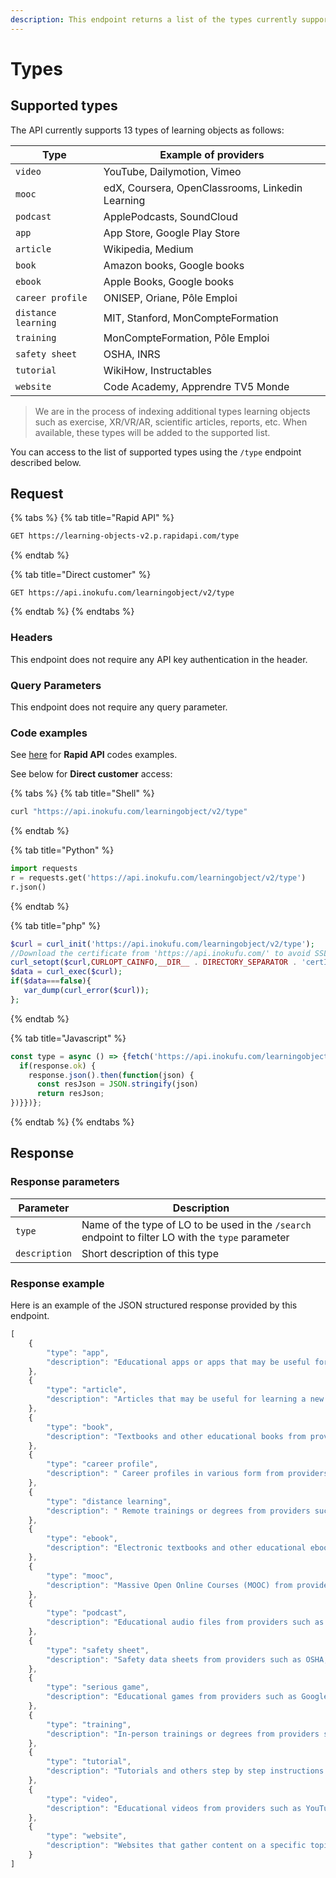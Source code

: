 ```yaml
---
description: This endpoint returns a list of the types currently supported by the API.
---
```


# Types

## Supported types

The API currently supports 13 types of learning objects as follows:

| Type                | Example of providers                             |
| ------------------- | ------------------------------------------------ |
| `video`             | YouTube, Dailymotion, Vimeo                      |
| `mooc`              | edX, Coursera, OpenClassrooms, Linkedin Learning |
| `podcast`           | ApplePodcasts, SoundCloud                        |
| `app`               | App Store, Google Play Store                     |
| `article`           | Wikipedia, Medium                                |
| `book`              | Amazon books, Google books                       |
| `ebook`             | Apple Books, Google books                        |
| `career profile`    | ONISEP, Oriane, Pôle Emploi                      |
| `distance learning` | MIT, Stanford, MonCompteFormation                |
| `training`          | MonCompteFormation, Pôle Emploi                  |
| `safety sheet`      | OSHA, INRS                                       |
| `tutorial`          | WikiHow, Instructables                           |
| `website`           | Code Academy, Apprendre TV5 Monde                |

> We are in the process of indexing additional types learning objects such as exercise, XR/VR/AR, scientific articles, reports, etc. When available, these types will be added to the supported list.

You can access to the list of supported types using the `/type` endpoint described below.

## Request

{% tabs %}
{% tab title="Rapid API" %}
```bash
GET https://learning-objects-v2.p.rapidapi.com/type
```
{% endtab %}

{% tab title="Direct customer" %}
```
GET https://api.inokufu.com/learningobject/v2/type
```
{% endtab %}
{% endtabs %}

### Headers

This endpoint does not require any API key authentication in the header.

### Query Parameters

This endpoint does not require any query parameter.

### Code examples

See [here](https://rapidapi.com/inokufu-search-api/api/learning-objects-v2/) for **Rapid API** codes examples.

See below for **Direct customer** access:

{% tabs %}
{% tab title="Shell" %}
```bash
curl "https://api.inokufu.com/learningobject/v2/type"
```
{% endtab %}

{% tab title="Python" %}
```python
import requests
r = requests.get('https://api.inokufu.com/learningobject/v2/type')
r.json()
```
{% endtab %}

{% tab title="php" %}
```php
$curl = curl_init('https://api.inokufu.com/learningobject/v2/type');
//Download the certificate from 'https://api.inokufu.com/' to avoid SSL errors and replace 'certInokufu.cer' with the name of your downloaded file
curl_setopt($curl,CURLOPT_CAINFO,__DIR__ . DIRECTORY_SEPARATOR . 'certInokufu.cer');
$data = curl_exec($curl);
if($data===false){
   var_dump(curl_error($curl));
};
```
{% endtab %}

{% tab title="Javascript" %}
```javascript
const type = async () => {fetch('https://api.inokufu.com/learningobject/v2/type' ).then(function(response) {
  if(response.ok) {
    response.json().then(function(json) { 
      const resJson = JSON.stringify(json)
      return resJson;
})}})};
```
{% endtab %}
{% endtabs %}

## Response

### Response parameters

| Parameter     | Description                                                                                        |
| ------------- | -------------------------------------------------------------------------------------------------- |
| `type`        | Name of the type of LO to be used in the `/search` endpoint to filter LO with the `type` parameter |
| `description` | Short description of this type                                                                     |

### Response example

Here is an example of the JSON structured response provided by this endpoint.

```javascript
[
    {
        "type": "app",
        "description": "Educational apps or apps that may be useful for learning a new skill or job, from providers such as App Store, Google Play Store, etc."
    },
    {
        "type": "article",
        "description": "Articles that may be useful for learning a new skill or job from providers such as Wikipedia, Medium, etc. "
    },
    {
        "type": "book",
        "description": "Textbooks and other educational books from providers such as Amazon books, Google books, etc. "
    },
    {
        "type": "career profile",
        "description": " Career profiles in various form from providers such as ONISEP, Oriane, Pôle Emploi, Fichemetier.fr, etc…"
    },
    {
        "type": "distance learning",
        "description": " Remote trainings or degrees from providers such as MIT, Stanford, MonCompteFormation, etc."
    },
    {
        "type": "ebook",
        "description": "Electronic textbooks and other educational ebooks from providers such as Apple Books, Google books, etc"
    },
    {
        "type": "mooc",
        "description": "Massive Open Online Courses (MOOC) from providers such as edX, Coursera, OpenClassrooms, Linkedin Learning, etc."
    },
    {
        "type": "podcast",
        "description": "Educational audio files from providers such as Apple Podcasts, SoundCloud, etc."
    },
    {
        "type": "safety sheet",
        "description": "Safety data sheets from providers such as OSHA, INRS, etc."
    },
    {
        "type": "serious game",
        "description": "Educational games from providers such as Google play store, App store, etc."
    },
    {
        "type": "training",
        "description": "In-person trainings or degrees from providers such as MonCompteFormation, Pôle Emploi, etc. "
    },
    {
        "type": "tutorial",
        "description": "Tutorials and others step by step instructions from providers such à WikiHow, Instructables, etc."
    },
    {
        "type": "video",
        "description": "Educational videos from providers such as YouTube, Nebula, Vimeo, etc."
    },
    {
        "type": "website",
        "description": "Websites that gather content on a specific topic, from providers such as, etc"
    }
]
```

